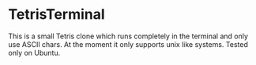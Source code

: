 # TetrisTerminal
This is a small Tetris clone which runs completely in the terminal and only use ASCII chars. At the moment it only supports unix like systems. Tested only on Ubuntu.
